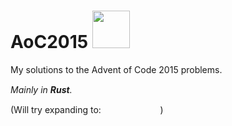 # AoC2015 <img src="https://rustacean.net/assets/rustacean-flat-happy.png" width="60" height="auto">


My solutions to the Advent of Code 2015 problems.

*Mainly in **Rust**.*
<img src="https://upload.wikimedia.org/wikipedia/commons/thumb/d/d5/Rust_programming_language_black_logo.svg/1024px-Rust_programming_language_black_logo.svg.png" height="15" width="auto">

(Will try expanding to: 
<img src="https://upload.wikimedia.org/wikipedia/commons/thumb/1/1c/Haskell-Logo.svg/1280px-Haskell-Logo.svg.png" height="15" width="auto">
<img src="https://upload.wikimedia.org/wikipedia/commons/thumb/4/4c/Typescript_logo_2020.svg/1200px-Typescript_logo_2020.svg.png" height="15" width="auto">
<img src="https://p7.hiclipart.com/preview/762/331/665/go-programming-language-computer-programming-programmer-programming-language.jpg" height="15" width="auto">
<img src="https://upload.wikimedia.org/wikipedia/commons/thumb/1/18/ISO_C%2B%2B_Logo.svg/306px-ISO_C%2B%2B_Logo.svg.png" height="15" width="auto">
<img src="http://www.pngmart.com/files/7/Python-PNG-File.png" height="15" width="auto">)